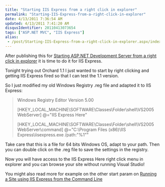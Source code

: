 ```yaml
---
title: "Starting IIS Express from a right click in explorer"
permalink: "Starting-IIS-Express-from-a-right-click-in-explorer"
date: 4/13/2011 7:36:54 AM
updated: 4/13/2011 7:41:20 AM
disqusIdentifier: 20110413073654
tags: ["ASP.NET MVC", "IIS Express"]
alias:
 - /post/Starting-IIS-Express-from-a-right-click-in-explorer.aspx/index.html
---
```

After publishing this for [Starting ASP.NET Development Server from a right click in explorer](http://www.laurentkempe.com/post/Starting-ASPNET-Development-Server-from-a-right-click-in-explorer.aspx) it is time to do it for IIS Express.

Tonight trying out Orchard 1.1 I just wanted to start by right clicking and getting IIS Express fired so that I can test the 1.1 version.
<!-- more -->

So I just modified my old Windows Registry .reg file and adapted it to IIS Express: 

> Windows Registry Editor Version 5.00
> 
> [HKEY_LOCAL_MACHINE\SOFTWARE\Classes\Folder\shell\VS2005 WebServer]
> @="IIS Express Here"
> 
> [HKEY_LOCAL_MACHINE\SOFTWARE\Classes\Folder\shell\VS2005 WebServer\command]
> @="C:\\Program Files (x86)\\IIS Express\\iisexpress.exe /path:\"%1\""

Take care that this is a file for 64 bits Windows OS, adapt to your path. Then you can double click on the .reg file to save the settings in the registry.

Now you will have access to the IIS Express Here right click menu in explorer and you can browse your site without running Visual Studio!

You might also read more for example on the other start param on [Running a Site using IIS Express from the Command Line](http://learn.iis.net/page.aspx/870/running-iis-express-from-the-command-line/)

